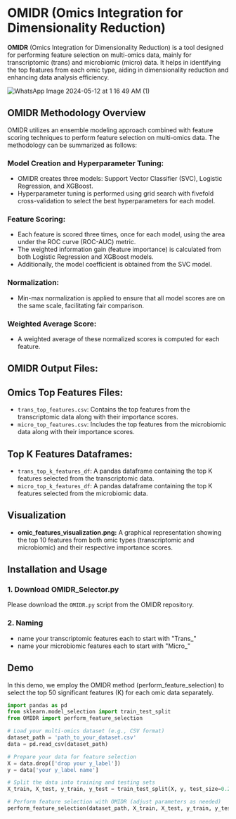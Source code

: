# OMIDR (Omics Integration for Dimensionality Reduction)

**OMIDR** (Omics Integration for Dimensionality Reduction) is a tool designed for performing feature selection on multi-omics data, mainly for transcriptomic (trans) and microbiomic (micro) data. It helps in identifying the top features from each omic type, aiding in dimensionality reduction and enhancing data analysis efficiency.

![WhatsApp Image 2024-05-12 at 1 16 49 AM (1)](https://github.com/Rofidagamal/Multi-Omics-Comparison/assets/71707842/8600fd8e-8163-40a0-b30e-c566d0be271d)



## OMIDR Methodology Overview

OMIDR utilizes an ensemble modeling approach combined with feature scoring techniques to perform feature selection on multi-omics data. The methodology can be summarized as follows:

### Model Creation and Hyperparameter Tuning:

- OMIDR creates three models: Support Vector Classifier (SVC), Logistic Regression, and XGBoost.
- Hyperparameter tuning is performed using grid search with fivefold cross-validation to select the best hyperparameters for each model.

### Feature Scoring:

- Each feature is scored three times, once for each model, using the area under the ROC curve (ROC-AUC) metric.
- The weighted information gain (feature importance) is calculated from both Logistic Regression and XGBoost models.
- Additionally, the model coefficient is obtained from the SVC model.

### Normalization:

- Min-max normalization is applied to ensure that all model scores are on the same scale, facilitating fair comparison.

### Weighted Average Score:

- A weighted average of these normalized scores is computed for each feature.

## OMIDR Output Files:

## Omics Top Features Files:
  - `trans_top_features.csv`: Contains the top features from the transcriptomic data along with their importance scores.
  - `micro_top_features.csv`: Includes the top features from the microbiomic data along with their importance scores.

## Top K Features Dataframes:

- `trans_top_k_features_df`: A pandas dataframe containing the top K features selected from the transcriptomic data.
- `micro_top_k_features_df`: A pandas dataframe containing the top K features selected from the microbiomic data.

## Visualization

- **omic_features_visualization.png:** A graphical representation showing the top 10 features from both omic types (transcriptomic and microbiomic) and their respective importance scores.

## Installation and Usage

### 1. Download OMIDR_Selector.py

Please download the `OMIDR.py` script from the OMIDR repository.
### 2. Naming
- name your transcriptomic features each to start with "Trans_"
- name your microbiomic features each to start with "Micro_"


## Demo
In this demo, we employ the OMIDR method (perform_feature_selection) to select the top 50 significant features (K) for each omic data separately.

   ```python
import pandas as pd
from sklearn.model_selection import train_test_split
from OMIDR import perform_feature_selection

# Load your multi-omics dataset (e.g., CSV format)
dataset_path = 'path_to_your_dataset.csv'
data = pd.read_csv(dataset_path)

# Prepare your data for feature selection
X = data.drop(['drop your y_label'])
y = data['your y_label name']

# Split the data into training and testing sets
X_train, X_test, y_train, y_test = train_test_split(X, y, test_size=0.2, random_state=42)

# Perform feature selection with OMIDR (adjust parameters as needed)
perform_feature_selection(dataset_path, X_train, X_test, y_train, y_test, k=50)


